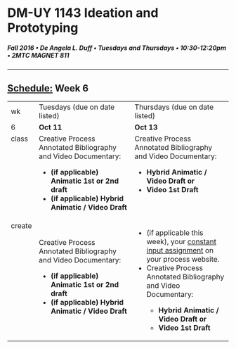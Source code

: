 # DM-UY 1143 Ideation and Prototyping
##### Fall 2016 • De Angela L. Duff • Tuesdays and Thursdays • 10:30-12:20pm • 2MTC MAGNET 811

---
## [Schedule:](schedule.md) Week 6


<table>
<tr>
<td>wk</td>
<td>Tuesdays (due on date listed)</td>
<td>Thursdays (due on date listed)</td>
</tr>
<tr>
  <td valign="top">6</td>
  <td valign="top" width="48%"><strong>Oct 11</strong></td>
  <td valign="top" width="48%"><strong>Oct 13</strong></td>
</tr>
<tr>
<td valign="top">class</td>
<td valign="top">Creative Process Annotated Bibliography and Video Documentary: <strong>
        <ul>
        <li>(if applicable) Animatic 1st or 2nd draft</li>
        <li>(if applicable) Hybrid Animatic / Video Draft</li>
        </ul></td>

<!-- 2nd column class -->
<td valign="top" width="48%">Creative Process Annotated Bibliography and Video Documentary: 
        <strong>
        <ul>
        <li>Hybrid Animatic / Video Draft or</li>
        <li>Video 1st Draft</li>
        </ul></td>
 
</tr>



<!-- do -->
<tr>
  <td valign="top">create</td>
  <td>Creative Process Annotated Bibliography and Video Documentary: <strong>
        <ul>
        <li>(if applicable) Animatic 1st or 2nd draft</li>
        <li>(if applicable) Hybrid Animatic / Video Draft</li>
        </ul></td>
  <td valign="top">
  <ul>
  <li>(if applicable this week), your <a href="">constant input assignment</a> on your process website.</li>
  <li>Creative Process Annotated Bibliography and Video Documentary:</li>
        <strong>
        <ul>
        <li>Hybrid Animatic / Video Draft or</li>
        <li>Video 1st Draft</li>
        </ul></ul></td>
</table>


